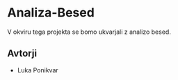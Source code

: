 # Analiza-Besed

V okviru tega projekta se bomo ukvarjali z analizo besed.

## Avtorji

* Luka Ponikvar